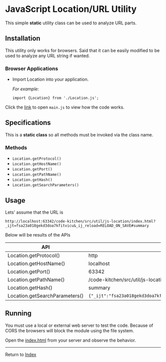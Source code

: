 # JavaScript Location/URL Utility

This simple **static** utility class can be used to analyze URL parts.

## Installation
This utility only works for browsers. Said that it can be easily modified to be used to analyze any URL string if wanted.

### Browser Applications

- Import Location into your application.

  _For example:_

  `import {Location} from './Location.js';`

Click the [link](main.js) to open `main.js` to view how the code works.

## Specifications
This is a **static class** so all methods must be invoked via the class name.

### Methods
- `Location.getProtocol()`
- `Location.getHostName()`
- `Location.getPort()`
- `Location.getPathName()`
- `Location.getHash()`
- `Location.getSearchParameters()`

## Usage

Lets' assume that the URL is 

`http://localhost:63342/code-kitchen/src/util/js-location/index.html?_ijt=fsa23a018gekd3doa7kfitvicu&_ij_reload=RELOAD_ON_SAVE#summary`

Below will be results of the APIs

| API                                                                                                | Value                                  |
|----------------------------------------------------------------------------------------------------|----------------------------------------|
| Location.getProtocol()                                                                             | http                                   |
| Location.getHostName()                                                                             | localhost                              |
| Location.getPort()                                                                                 | 63342                                  |
| Location.getPathName()                                                                             | /code-kitchen/src/util/js-location/index.html |                               
| Location.getHash()                                                                                 | summary                                |                                                                             
| Location.getSearchParameters() | `{"_ijt":"fsa23a018gekd3doa7kfitvicu","_ij_reload":"RELOAD_ON_SAVE"}`| 

## Running
You must use a local or external web server to test the code. Because of CORS the browsers will block the module using the file system.

Open the [index.html](./index.html) from your server and observe the behavior.

---
Return to [Index](../../../README.md)